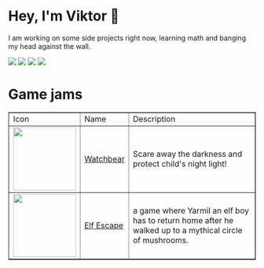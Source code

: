 # Hey, I'm Viktor 👋 

I am working on some side projects right now, learning math and banging my head against the wall. 

<p><a href="https://www.linkedin.com/in/viktorchernikov/"><img src="https://img.shields.io/static/v1?label=%20&message=Linkedin&color=%230077B5&logo=linkedin&logoColor=white"></a>
<a href="https://chernikov.itch.io"><img src="https://img.shields.io/static/v1?label=&message=Itch.io&color=%23FA5C5C&logo=itch.io&logoColor=white"></a>
<a href="https://discord.gg/gBHgbENaXu"><img src="https://img.shields.io/static/v1?label=%20&message=Discord&color=%235865F2&logo=discord&logoColor=white"></a>
<a href="https://open.spotify.com/user/atvuvczyikvwvz55lohq8cres"><img src="https://img.shields.io/static/v1?label=%20&message=Spotify&color=%231DB954&logo=spotify&logoColor=white"></a></p>

# Game jams

<table border="1px solid black">
    <tr>
        <td>Icon</td>
        <td>Name</td>
        <td>Description</td>
    </tr>
    <tr>
        <td><img src="https://img.itch.zone/aW1nLzEwOTE2NjI1LnBuZw==/315x250%23c/7wWbS0.png" width="128px"></td>
        <td><a href="https://chernikov.itch.io/watchbear">Watchbear</a></td>
        <td>Scare away the darkness and protect child's night light!</td>
    </tr>
    <tr>
        <td><img src="https://img.itch.zone/aW1nLzExNzUzMzI0LnBuZw==/347x500/Zzuc48.png" width="128px"></td>
        <td><a href="https://chernikov.itch.io/elf-escape">Elf Escape</a></td>
        <td>a game where Yarmil an elf boy has to return home after he walked up to a mythical circle of mushrooms.</td>
    </tr>
</table>
